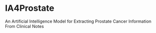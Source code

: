 # IA4Prostate
An Artificial Intelligence Model for Extracting Prostate Cancer Information From Clinical Notes
